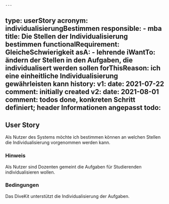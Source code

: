     ---
type: userStory
acronym: individualisierungBestimmen
responsible:
    - mba
title: Die Stellen der Individualisierung bestimmen
functionalRequirement: GleicheSchwierigkeit
asA:
    - lehrende
iWantTo: ändern der Stellen in den Aufgaben, die individualisert werden sollen
forThisReason: ich eine einheitliche Individualisierung gewährleisten kann
history:
    v1:
        date: 2021-07-22
        comment: initially created
    v2:
        date: 2021-08-01
        comment: todos done, konkreten Schritt definiert; header Informationen angepasst
todo:
---

## User Story

Als Nutzer des Systems möchte ich bestimmen können an welchen Stellen die Individualisierung vorgenommen werden kann.

### Hinweis

Als Nutzer sind Dozenten gemeint die Aufgaben für Studierenden individualisieren wollen.

### Bedingungen

Das DiveKit unterstützt die Individualisierung der Aufgaben.
